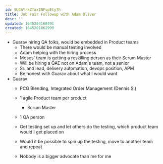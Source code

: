 ```yaml
---
id: 9UGhYrkZfaxINPvpEty7h
title: Job Fair Followup with Adam Oliver
desc: ''
updated: 1645204168491
created: 1645201862999
---
```


- Guarav hiring QA folks, would be embedded in Product teams
    - There would be manual testing involved
    - Adam helping with the hiring process
    - Moses' team is getting a reskilling person as their Scrum Master
    - Will be hiring a QAE not on Adam's team, not a senior
    - Sr. and lead, delivery automation, devops position, APM
    - Be honest with Guarav about what I would want
- Guarav
    - PCG Blending, Integrated Order Management (Dennis S.)
    - 1 agile Product team per product 
        - Scrum Master
    - 1 QA person
    - Get testing set up and let others do the testing, which product team would I get placed on
    - Would it be possible to spin up the testing, move to another team and repeat

    - Nobody is a bigger advocate than me for me